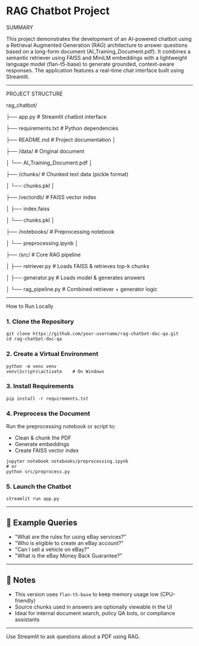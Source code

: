 # RAG Chatbot Project

SUMMARY 

This project demonstrates the development of an AI-powered chatbot using a Retrieval Augmented Generation (RAG) architecture to answer questions based on a long-form document (AI_Training_Document.pdf). It combines a semantic retriever using FAISS and MiniLM embeddings with a lightweight language model (flan-t5-base) to generate grounded, context-aware responses. The application features a real-time chat interface built using 
Streamlit. 

---
PROJECT STRUCTURE 

rag_chatbot/

├── app.py                         # Streamlit chatbot interface


├── requirements.txt               # Python dependencies


├── README.md                      # Project documentation
│

├── /data/                         # Original document

│   └── AI_Training_Document.pdf
│

├── /chunks/                       # Chunked text data (pickle format)

│   └── chunks.pkl
│

├── /vectordb/                     # FAISS vector index

│   ├── index.faiss

│   └── chunks.pkl
│

├── /notebooks/                    # Preprocessing notebook

│   └── preprocessing.ipynb
│

├── /src/                          # Core RAG pipeline

│   ├── retriever.py               # Loads FAISS & retrieves top-k chunks

│   ├── generator.py               # Loads model & generates answers

│   └── rag_pipeline.py            # Combined retriever + generator logic

---

How to Run Locally

### 1. Clone the Repository

```
git clone https://github.com/your-username/rag-chatbot-doc-qa.git
cd rag-chatbot-doc-qa
```

### 2. Create a Virtual Environment

```
python -m venv venv
venv\Scripts\activate    # On Windows
```

### 3. Install Requirements

```
pip install -r requirements.txt
```

### 4. Preprocess the Document

Run the preprocessing notebook or script to:
- Clean & chunk the PDF
- Generate embeddings
- Create FAISS vector index

```
jupyter notebook notebooks/preprocessing.ipynb
# or
python src/preprocess.py
```

### 5. Launch the Chatbot

```
streamlit run app.py
```

---

## 💬 Example Queries

- "What are the rules for using eBay services?"
- "Who is eligible to create an eBay account?"
- "Can I sell a vehicle on eBay?"
- "What is the eBay Money Back Guarantee?"

---

## 📌 Notes

- This version uses `flan-t5-base` to keep memory usage low (CPU-friendly)
- Source chunks used in answers are optionally viewable in the UI
- Ideal for internal document search, policy QA bots, or compliance assistants

---



Use Streamlit to ask questions about a PDF using RAG.

